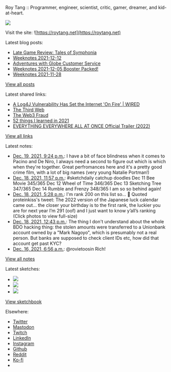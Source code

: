 Roy Tang :: Programmer, engineer, scientist, critic, gamer, dreamer, and kid-at-heart.

![](https://roytang.net/static/img/profile.jpg)

Visit the site: ![https://roytang.net](https://roytang.net)

Latest blog posts:

- [Late Game Review: Tales of Symphonia](https://roytang.net/2021/12/symphonia/)
- [Weeknotes 2021-12-12](https://roytang.net/2021/12/weeknotes-12-12/)
- [Adventures with Globe Customer Service](https://roytang.net/2021/12/globe-cs/)
- [Weeknotes 2021-12-05 Booster Packed!](https://roytang.net/2021/12/weeknotes-12-05/)
- [Weeknotes 2021-11-28](https://roytang.net/2021/11/weeknotes-11-28/)

[View all posts](https://roytang.net/blog)

Latest shared links:

- [A Log4J Vulnerability Has Set the Internet &#x27;On Fire&#x27; | WIRED](https://roytang.net/2021/12/49c19dca28b59fb5904aa23bfddfff85/)
- [The Third Web](https://roytang.net/2021/12/the-third-web/)
- [The Web3 Fraud](https://roytang.net/2021/12/the-web3-fraud/)
- [52 things I learned in 2021](https://roytang.net/2021/12/52-things-i-learned-in-2021/)
- [EVERYTHING EVERYWHERE ALL AT ONCE Official Trailer (2022)](https://roytang.net/2021/12/54b78234e92ac03873a8f9ae1f07e8d4/)

[View all links](https://roytang.net/links)

Latest notes:

- [Dec. 19, 2021, 9:24 p.m.](https://roytang.net/2021/12/c65caaf1deb0e34faaddb3451ac0cdd8/): I have a bit of face blindness when it comes to Pacino and De Niro, I always need a second to figure out which is which when they&#x27;re together. Great perfromances here and it&#x27;s a pretty good crime film, with a lot of big names (very young Natalie Portman!)
- [Dec. 18, 2021, 11:57 p.m.](https://roytang.net/2021/12/aef913509e16a8bc785278d63c772b5d/): #sketchdaily catchup doodles Dec 11 Bee Movie 345/365 Dec 12 Wheel of Time 346/365 Dec 13 Sketching Tree 347/365 Dec 14 Rumble and Frenzy 348/365 I am so so behind again!
- [Dec. 18, 2021, 5:28 p.m.](https://roytang.net/2021/12/1472136614885269506/): I&#x27;m rank 200 on this list so... :shrug: Quoted proteinkiss&#x27;s tweet: The 2022 version of the Japanese luck calendar came out… the closer your birthday is to the first rank, the luckier you are for next year I’m 291 (oof) and I just want to know y’all’s ranking (Click photos to view full-size)
- [Dec. 18, 2021, 12:43 p.m.](https://roytang.net/2021/12/1472064872783384578/): The thing I don&#x27;t understand about the whole BDO hacking thing: the stolen amounts were transferred to a Unionbank account owned by a &quot;Mark Nagoyo&quot;, which is presumably not a real person. But banks are supposed to check client IDs etc, how did that account get past KYC?
- [Dec. 16, 2021, 6:56 a.m.](https://roytang.net/2021/12/1471252869881819138/): @rovietoosin Rich!

[View all notes](https://roytang.net/notes)

Latest sketches:


- ![](https://roytang.net/media/cache/56/ad/56ad935611eb7963ea1573061c00c51e.jpg)
- ![](https://roytang.net/media/cache/ef/ca/efcad4b3093de1f9537fd689740d4944.jpg)
- ![](https://roytang.net/media/cache/b4/54/b454b4e8a06e55d0b4610026821e5b26.jpg)

[View sketchbook](https://roytang.net/albums/sketchbook)


Elsewhere:

- [Twitter](https://twitter.com/roytang)
- [Mastodon](https://mastodon.technology/@roytang)
- [Twitch](https://twitch.tv/twitchyroy)
- [LinkedIn](https://www.linkedin.com/in/roytang)
- [Instagram](https://instagram.com/roytang0400)
- [Github](https://github.com/roytang)
- [Reddit](https://reddit.com/u/hungryroy)
- [Ko-fi](https://ko-fi.com/roytang)
- [](mailto:hello@roytang.net)